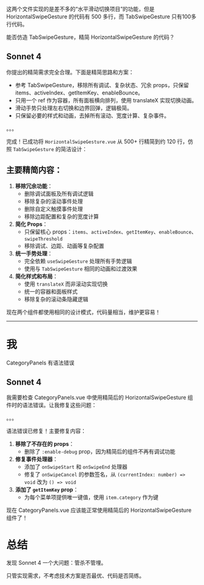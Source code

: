 这两个文件实现的是差不多的“水平滑动切换项目”的功能，但是 HorizontalSwipeGesture 的代码有 500 多行，而 TabSwipeGesture 只有100多行代码。

能否仿造 TabSwipeGesture，精简 HorizontalSwipeGesture 的代码？

## Sonnet 4

你提出的精简需求完全合理。下面是精简思路和方案：

- 参考 TabSwipeGesture，移除所有调试、复杂状态、冗余 props，只保留 items、activeIndex、getItemKey、enableBounce。
- 只用一个 ref 作为容器，所有面板横向排列，使用 translateX 实现切换动画。
- 滑动手势只处理左右切换和边界回弹，逻辑极简。
- 只保留必要的样式和动画，去掉所有滚动、宽度计算、复杂事件。

。。。

完成！已成功将 `HorizontalSwipeGesture.vue` 从 500+ 行精简到约 120 行，仿照 `TabSwipeGesture` 的简洁设计：

## 主要精简内容：

1. **移除冗余功能**：
   - 删除调试面板及所有调试逻辑
   - 移除复杂的滚动事件处理
   - 删除自定义触摸事件处理
   - 移除边距配置和复杂的宽度计算
2. **简化 Props**：
   - 只保留核心 props：`items`、`activeIndex`、`getItemKey`、`enableBounce`、`swipeThreshold`
   - 移除调试、边距、动画等复杂配置
3. **统一手势处理**：
   - 完全依赖 `useSwipeGesture` 处理所有手势逻辑
   - 使用与 `TabSwipeGesture` 相同的动画和过渡效果
4. **简化样式和布局**：
   - 使用 `translateX` 而非滚动实现切换
   - 统一的容器和面板样式
   - 移除复杂的滚动条隐藏逻辑

现在两个组件都使用相同的设计模式，代码量相当，维护更容易！

-------------

# 我

CategoryPanels 有语法错误

## Sonnet 4

我需要检查 CategoryPanels.vue 中使用精简后的 HorizontalSwipeGesture 组件时的语法错误。让我修复这些问题：

。。。

语法错误已修复！主要修复内容：

1. **移除了不存在的 props**：
   - 删除了 `:enable-debug` prop，因为精简后的组件不再有调试功能
2. **修复事件处理器**：
   - 添加了 `onSwipeStart` 和 `onSwipeEnd` 处理器
   - 修复了 `onSwipeCancel` 的参数签名，从 `(currentIndex: number) => void` 改为 `() => void`
3. **添加了 `getItemKey` prop**：
   - 为每个菜单项提供唯一键值，使用 `item.category` 作为键

现在 CategoryPanels.vue 应该能正常使用精简后的 HorizontalSwipeGesture 组件了！

# 总结

发现 Sonnet 4 一个大问题：管杀不管埋。

只管实现需求，不考虑技术方案是否最优、代码是否简练。